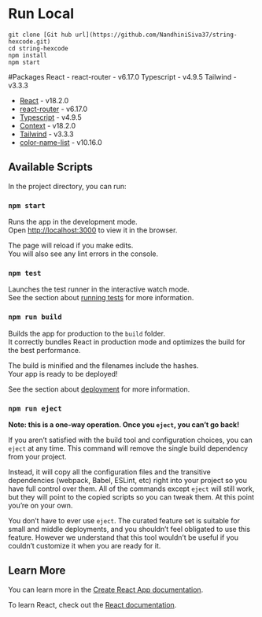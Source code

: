# Run Local

```
git clone [Git hub url](https://github.com/NandhiniSiva37/string-hexcode.git)
cd string-hexcode
npm install
npm start
```

#Packages 
React - 
react-router - v6.17.0
Typescript - v4.9.5
Tailwind - v3.3.3


- [React](https://reactjs.org/) - v18.2.0
- [react-router](https://reactrouter.com/web/guides/quick-start) - v6.17.0
- [Typescript](https://www.typescriptlang.org/) - v4.9.5
- [Context](https://reactjs.org/docs/context.html) - v18.2.0
- [Tailwind](https://tailwindcss.com/) - v3.3.3
- [color-name-list](https://www.npmjs.com/package/color-name-list) - v10.16.0



## Available Scripts

In the project directory, you can run:

### `npm start`

Runs the app in the development mode.\
Open [http://localhost:3000](http://localhost:3000) to view it in the browser.

The page will reload if you make edits.\
You will also see any lint errors in the console.

### `npm test`

Launches the test runner in the interactive watch mode.\
See the section about [running tests](https://facebook.github.io/create-react-app/docs/running-tests) for more information.

### `npm run build`

Builds the app for production to the `build` folder.\
It correctly bundles React in production mode and optimizes the build for the best performance.

The build is minified and the filenames include the hashes.\
Your app is ready to be deployed!

See the section about [deployment](https://facebook.github.io/create-react-app/docs/deployment) for more information.

### `npm run eject`

**Note: this is a one-way operation. Once you `eject`, you can’t go back!**

If you aren’t satisfied with the build tool and configuration choices, you can `eject` at any time. This command will remove the single build dependency from your project.

Instead, it will copy all the configuration files and the transitive dependencies (webpack, Babel, ESLint, etc) right into your project so you have full control over them. All of the commands except `eject` will still work, but they will point to the copied scripts so you can tweak them. At this point you’re on your own.

You don’t have to ever use `eject`. The curated feature set is suitable for small and middle deployments, and you shouldn’t feel obligated to use this feature. However we understand that this tool wouldn’t be useful if you couldn’t customize it when you are ready for it.

## Learn More

You can learn more in the [Create React App documentation](https://facebook.github.io/create-react-app/docs/getting-started).

To learn React, check out the [React documentation](https://reactjs.org/).
